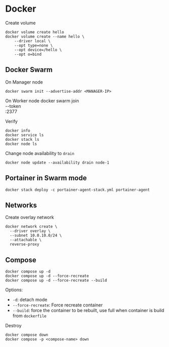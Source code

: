 # Docker

Create volume

    docker volume create hello
    docker volume create --name hello \
        --driver local \
        --opt type=none \
        --opt device=/hello \
        --opt o=bind

## Docker Swarm
On Manager node

    docker swarm init --advertise-addr <MANAGER-IP>

On Worker node
    docker swarm join \
      --token <token> \
      <MANAGER-IP>:2377

Verify

    docker info
    docker service ls
    docker stack ls
    docker node ls

Change node availability to `drain`

    docker node update --availability drain node-1

## Portainer in Swarm mode

    docker stack deploy -c portainer-agent-stack.yml portainer-agent

## Networks
Create overlay network

    docker network create \
      --driver overlay \
      --subnet 10.0.10.0/24 \
      --attachable \
      reverse-proxy

## Compose

    docker compose up -d
    docker compose up -d --force-recreate
    docker compose up -d --force-recreate --build

Options:
- `-d`: detach mode
- `--force-recreate`: Force recreate container
- `--build`: force the container to be rebuilt, use full when container is build from `dockerfile`

Destroy

    docker compose down
    docker compose -p <compose-name> down